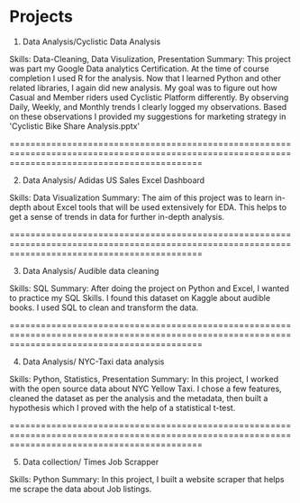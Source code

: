 # Projects

1. Data Analysis/Cyclistic Data Analysis

Skills: Data-Cleaning, Data Visulization, Presentation
Summary:
This project was part my Google Data analytics Certification. At the time of course completion I used R for the analysis. Now that I learned Python and other related libraries, I again did new analysis. My goal was to figure out how Casual and Member riders used Cyclistic Platform differently. By observing Daily, Weekly, and Monthly trends I clearly logged my observations. Based on these observations I provided my suggestions for marketing strategy in 'Cyclistic Bike Share Analysis.pptx'

=================================================================================================================================================

2. Data Analysis/ Adidas US Sales Excel Dashboard

Skills: Data Visualization
Summary:
The aim of this project was to learn in-depth about Excel tools that will be used extensively for EDA. This helps to get a sense of trends in data for further in-depth analysis.

=================================================================================================================================================

3. Data Analysis/ Audible data cleaning

Skills: SQL
Summary:
After doing the project on Python and Excel, I wanted to practice my SQL Skills. I found this dataset on Kaggle about audible books. I used SQL to clean and transform the data.

=================================================================================================================================================

4. Data Analysis/ NYC-Taxi data analysis

Skills: Python, Statistics, Presentation
Summary: In this project, I worked with the open source data about NYC Yellow Taxi. I chose a few features, cleaned the dataset as per the analysis and the metadata, then built a hypothesis which I proved with the help of a statistical t-test.

=================================================================================================================================================

5. Data collection/ Times Job Scrapper

Skills: Python
Summary: In this project, I built a website scraper that helps me scrape the data about Job listings.
